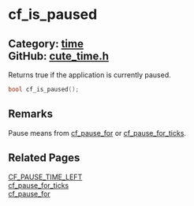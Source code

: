 [//]: # (This file is automatically generated by Cute Framework's docs parser.)
[//]: # (Do not edit this file by hand!)
[//]: # (See: https://github.com/RandyGaul/cute_framework/blob/master/samples/docs_parser.cpp)
[](../header.md ':include')

# cf_is_paused

Category: [time](/api_reference?id=time)  
GitHub: [cute_time.h](https://github.com/RandyGaul/cute_framework/blob/master/include/cute_time.h)  
---

Returns true if the application is currently paused.

```cpp
bool cf_is_paused();
```

## Remarks

Pause means from [cf_pause_for](/time/cf_pause_for.md) or [cf_pause_for_ticks](/time/cf_pause_for_ticks.md).

## Related Pages

[CF_PAUSE_TIME_LEFT](/time/cf_pause_time_left.md)  
[cf_pause_for_ticks](/time/cf_pause_for_ticks.md)  
[cf_pause_for](/time/cf_pause_for.md)  
